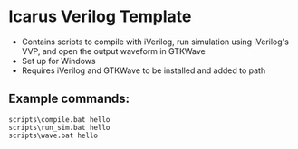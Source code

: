 # Icarus Verilog Template

* Contains scripts to compile with iVerilog, run simulation using iVerilog's VVP, and open the output waveform in GTKWave
* Set up for Windows
* Requires iVerilog and GTKWave to be installed and added to path

## Example commands:
```
scripts\compile.bat hello
scripts\run_sim.bat hello
scripts\wave.bat hello
```

